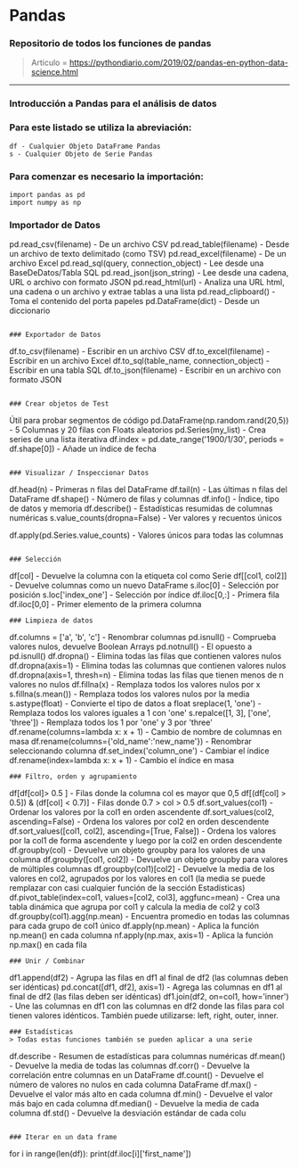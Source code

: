 # Pandas
### Repositorio de todos los funciones de pandas
> Articulo = https://pythondiario.com/2019/02/pandas-en-python-data-science.html
________________________________________________________________________________________

### Introducción a Pandas para el análisis de datos

### Para este listado se utiliza la abreviación:
```
df - Cualquier Objeto DataFrame Pandas
s - Cualquier Objeto de Serie Pandas
```

### Para comenzar es necesario la importación:

```
import pandas as pd
import numpy as np
```

### Importador de Datos

pd.read_csv(filename) - De un archivo CSV
pd.read_table(filename) - Desde un archivo de texto delimitado (como TSV)
pd.read_excel(filename) - De un archivo Excel
pd.read_sql(query, connection_object) - Lee desde una BaseDeDatos/Tabla SQL
pd.read_json(json_string) - Lee desde una cadena, URL o archivo con formato JSON
pd.read_html(url) - Analiza una URL html, una cadena o un archivo y extrae tablas a una lista
pd.read_clipboard() - Toma el contenido del porta papeles
pd.DataFrame(dict) - Desde un diccionario
```

### Exportador de Datos

```
df.to_csv(filename) - Escribir en un archivo CSV
df.to_excel(filename) - Escribir en un archivo Excel
df.to_sql(table_name, connection_object) - Escribir en una tabla SQL
df.to_json(filename) - Escribir en un archivo con formato JSON
```

### Crear objetos de Test

```
Útil para probar segmentos de código
pd.DataFrame(np.random.rand(20,5)) - 5 Columnas y 20 filas con Floats aleatorios
pd.Series(my_list) - Crea series de una lista iterativa
df.index = pd.date_range('1900/1/30', periods = df.shape[0]) - Añade un índice de fecha
```

### Visualizar / Inspeccionar Datos

```
df.head(n) - Primeras n filas del DataFrame
df.tail(n) - Las últimas n filas del DataFrame
df.shape() - Número de filas y columnas
df.info() - Índice, tipo de datos y memoria
df.describe() - Estadísticas resumidas de columnas numéricas
s.value_counts(dropna=False) - Ver valores y recuentos únicos


df.apply(pd.Series.value_counts) - Valores únicos para todas las columnas
```

### Selección
```
df[col] - Devuelve la columna con la etiqueta col como Serie
df[[col1, col2]] - Devuelve columnas como un nuevo DataFrame
s.iloc[0] - Selección por posición
s.loc['index_one'] - Selección por índice
df.iloc[0,:] - Primera fila
df.iloc[0,0] - Primer elemento de la primera columna
```
### Limpieza de datos

```
df.columns = ['a', 'b', 'c'] - Renombrar columnas
pd.isnull() - Comprueba valores nulos, devuelve Boolean Arrays
pd.notnull() - El opuesto a pd.isnull()
df.dropna() - Elimina todas las filas que contienen valores nulos
df.dropna(axis=1) - Elimina todas las columnas que contienen valores nulos
df.dropna(axis=1, thresh=n) - Elimina todas las filas que tienen menos de n valores no nulos
df.fillna(x) - Remplaza todos los valores nulos por x
s.fillna(s.mean()) - Remplaza todos los valores nulos por la media
s.astype(float) - Convierte el tipo de datos a float
sreplace(1, 'one') - Remplaza todos los valores iguales a 1 con 'one'
s.repalce([1, 3], ['one', 'three']) - Remplaza todos los 1 por 'one' y 3 por 'three'
df.rename(columns=lambda x: x + 1) - Cambio de nombre de columnas en masa
df.rename(columns={'old_name':'new_name'}) - Renombrar seleccionando columna
df.set_index('column_one') - Cambiar el índice
df.rename(index=lambda x: x + 1) - Cambio el índice en masa
```
### Filtro, orden y agrupamiento

```
df[df[col]> 0.5 ] - Filas donde la columna col es mayor que 0,5
df[(df[col] > 0.5]) & (df[col] < 0.7)] - Filas donde 0.7 > col > 0.5
df.sort_values(col1) - Ordenar los valores por la col1 en orden ascendente
df.sort_values(col2, ascending=False) - Ordena los valores por col2 en orden descendente
df.sort_values([col1, col2], ascending=[True, False]) - Ordena los valores por la col1 de forma ascendente y luego por la col2 en orden descendente
df.groupby(col) - Devuelve un objeto groupby para los valores de una columna
df.groupby([col1, col2]) - Devuelve un objeto groupby para valores de múltiples columnas
df.groupby(col1)[col2] - Devuelve la media de los valores en col2, agrupados por los valores en col1 (la media se puede remplazar con casi cualquier función de la sección Estadísticas)
df.pivot_table(index=col1, values=[col2, col3], aggfunc=mean) - Crea una tabla dinámica que agrupa por col1 y calcula la media de col2 y col3
df.groupby(col1).agg(np.mean) - Encuentra promedio en todas las columnas para cada grupo de col1 único
df.apply(np.mean) - Aplica la función np.mean() en cada columna
nf.apply(np.max, axis=1) - Aplica la función np.max() en cada fila
```
### Unir / Combinar

```
df1.append(df2) - Agrupa las filas en df1 al final de df2 (las columnas deben ser idénticas)
pd.concat([df1, df2], axis=1) - Agrega las columnas en df1 al final de df2 (las filas deben ser idénticas)
df1.join(df2, on=col1, how='inner') - Une las columnas en df1 con las columnas en df2 donde las filas para col tienen valores idénticos. También puede utilizarse: left, right, outer, inner.
```
### Estadísticas
> Todas estas funciones también se pueden aplicar a una serie

```
df.describe - Resumen de estadísticas para columnas numéricas
df.mean() - Devuelve la media de todas las columnas
df.corr() - Devuelve la correlación entre columnas en un DataFrame
df.count() - Devuelve el número de valores no nulos en cada columna DataFrame
df.max() - Devuelve el valor más alto en cada columna
df.min() - Devuelve el valor más bajo en cada columna
df.median() - Devuelve la media de cada columna
df.std() - Devuelve la desviación estándar de cada colu
```

### Iterar en un data frame
```
for i in range(len(df)):
    print(df.iloc[i]['first_name'])
```
